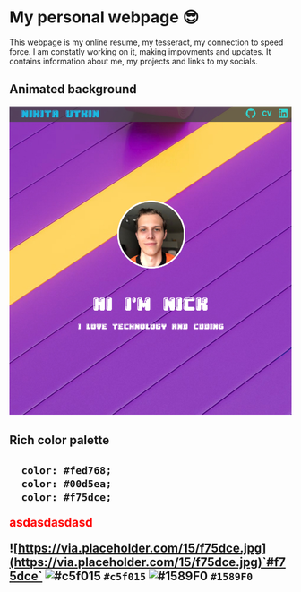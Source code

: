 # My personal webpage :sunglasses:
This webpage is my online resume, my tesseract, my connection to speed force.
I am constatly working on it, making impovments and updates.
It contains information about me, my projects and links to my socials.

<h2>Animated background</h2>

![sample of a webpage](./sample1.jpg)

<h2>Rich color palette<h2>
  
```
  color: #fed768;
  color: #00d5ea;
  color: #f75dce;
```
  <span style="color:red">asdasdasdasd</span>
  
![https://via.placeholder.com/15/f75dce.jpg](https://via.placeholder.com/15/f75dce.jpg)`#f75dce`
![#c5f015](https://via.placeholder.com/15/c5f015/000000?text=+) `#c5f015`
![#1589F0](https://via.placeholder.com/15/1589F0/000000?text=+) `#1589F0`

